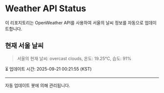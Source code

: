 
# Weather API Status

이 리포지토리는 OpenWeather API를 사용하여 서울의 날씨 정보를 자동으로 업데이트합니다.

## 현재 서울 날씨
> 서울의 현재 날씨: overcast clouds, 온도: 19.25°C, 습도: 91%

⏳ 업데이트 시간: 2025-09-21 00:21:55 (KST)

---
자동 업데이트 봇에 의해 관리됩니다.
